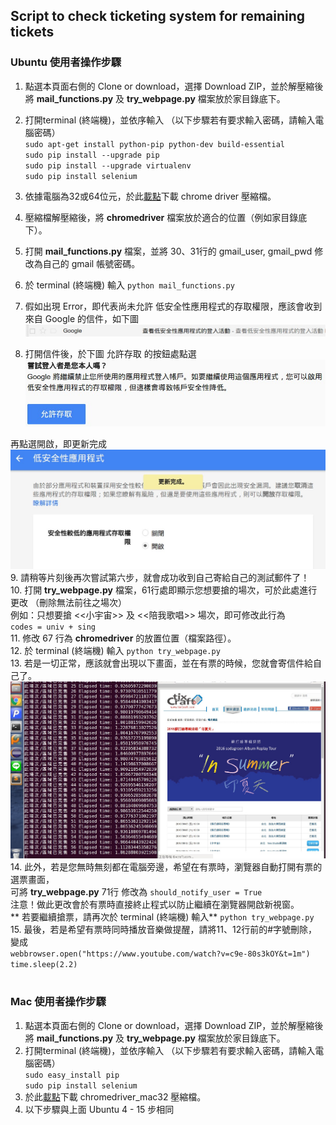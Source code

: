 ## Script to check ticketing system for remaining tickets

### Ubuntu 使用者操作步驟
1. 點選本頁面右側的 Clone or download，選擇 Download ZIP，並於解壓縮後將 **mail_functions.py** 及 **try_webpage.py** 檔案放於家目錄底下。
2. 打開terminal (終端機)，並依序輸入 （以下步驟若有要求輸入密碼，請輸入電腦密碼）<br>
`sudo apt-get install python-pip python-dev build-essential`<br>
`sudo pip install --upgrade pip `<br>
`sudo pip install --upgrade virtualenv `<br>
`sudo pip install selenium`<br>

3. 依據電腦為32或64位元，於此[載點](http://chromedriver.storage.googleapis.com/index.html?path=2.23%2F)下載 chrome driver 壓縮檔。<br>


4. 壓縮檔解壓縮後，將 **chromedriver** 檔案放於適合的位置（例如家目錄底下）。
5. 打開 **mail_functions.py** 檔案，並將 30、31行的 gmail_user, gmail_pwd 修改為自己的 gmail 帳號密碼。
6. 於 terminal (終端機) 輸入
`python mail_functions.py `<br>
7. 假如出現 Error，即代表尚未允許 低安全性應用程式的存取權限，應該會收到來自 Google 的信件，如下圖
![My image](img/google_warning.jpg)

8. 打開信件後，於下圖 允許存取 的按鈕處點選<br>
![My image](img/google_allow.jpg)<br>

  再點選開啟，即更新完成<br>
  ![My image](img/google_update.jpg)<br>
9. 請稍等片刻後再次嘗試第六步，就會成功收到自己寄給自己的測試郵件了！<br>
10. 打開 **try_webpage.py** 檔案，61行處即顯示您想要搶的場次，可於此處進行更改 （刪除無法前往之場次）<br>
例如：只想要搶 <<小宇宙>> 及 <<陪我歌唱>> 場次，即可修改此行為<br>
`codes = univ + sing`<br>
11. 修改 67 行為 **chromedriver** 的放置位置（檔案路徑）。<br>
12. 於 terminal (終端機) 輸入
`python try_webpage.py `<br>
13. 若是一切正常，應該就會出現以下畫面，並在有票的時候，您就會寄信件給自己了。<br>
![My image](img/process.jpg)
14. 此外，若是您無時無刻都在電腦旁邊，希望在有票時，瀏覽器自動打開有票的選票畫面，<br>可將 **try_webpage.py** 71行 修改為
`should_notify_user = True`<br>
注意！做此更改會於有票時直接終止程式以防止繼續在瀏覽器開啟新視窗。  <br>
** 若要繼續搶票，請再次於 terminal (終端機) 輸入**
`python try_webpage.py ` <br>
15. 最後，若是希望有票時同時播放音樂做提醒，請將11、12行前的#字號刪除，變成<br>
`webbrowser.open("https://www.youtube.com/watch?v=c9e-80s3kOY&t=1m")` <br>
`time.sleep(2.2)` <br> <br>

### Mac 使用者操作步驟
1. 點選本頁面右側的 Clone or download，選擇 Download ZIP，並於解壓縮後將 **mail_functions.py** 及 **try_webpage.py** 檔案放於家目錄底下。
2. 打開terminal (終端機)，並依序輸入 （以下步驟若有要求輸入密碼，請輸入電腦密碼）<br>
`sudo easy_install pip`<br>
`sudo pip install selenium`<br>
3. 於此[載點](http://chromedriver.storage.googleapis.com/index.html?path=2.23%2F)下載 chromedriver_mac32 壓縮檔。<br>
4. 以下步驟與上面 Ubuntu 4 - 15 步相同 <br>


